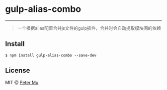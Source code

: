 # gulp-alias-combo

***
> 一个根据alias配置合并js文件的gulp插件，合并时会自动提取模块间的依赖

## Install

```
$ npm install gulp-alias-combo --save-dev
```

## License

MIT @ [Peter Mu](https://github.com/PeterMu)
